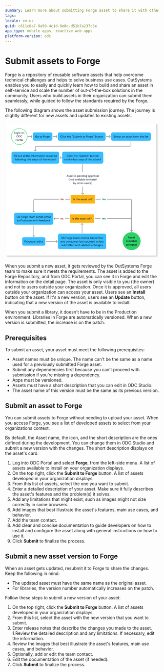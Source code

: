 ```yaml
---
summary: Learn more about submitting Forge asset to share it with other developers. 
tags:
locale: en-us
guid: c611c0a7-9a50-4c1d-9e8c-d51b7a237c3e
app_type: mobile apps, reactive web apps
platform-version: odc
---
```


# Submit assets to Forge

Forge is a repository of reusable software assets that help overcome technical challenges and helps to solve business use cases. OutSystems enables you to easily and quickly learn how to build and share an asset in self-service and scale the number of out-of-the-box solutions in the community. Users who build assets in their organization can submit them seamlessly, while guided to follow the standards required by the Forge.

The following diagram shows the asset submission journey. The journey is slightly different for new assets and updates to existing assets. 

![Submission process in Forge](images/submit-assets-forge-diag.png)

When you submit a new asset, it gets reviewed by the OutSystems Forge team to make sure it meets the requirements. The asset is added to the Forge Repository, and from ODC Portal, you can see it in Forge and edit the information on the detail page. The asset is only visible to you (the owner) and not to users outside your organization. Once it is approved, all users outside your organization can access your asset. Users see an **Install** button on the asset. If it's a new version, users see an **Update** button, indicating that a new version of the asset is available to install.

When you submit a library, it doesn't have to be in the Production environment. Libraries in Forge are automatically versioned. When a new version is submitted, the increase is on the patch.

## Prerequisites

To submit an asset, your asset must meet the following prerequisites:

* Asset names must be unique. The name can't be the same as a name used for a previously submitted Forge asset.
* Submit any dependencies first because you can’t proceed with submission if you’re missing a dependency.
* Apps must be versioned.
* Assets must have a short description that you can edit in ODC Studio.
* The asset name of this version must be the same as its previous version.

## Submit an asset to Forge

You can submit assets to Forge without needing to upload your asset. When you access Forge, you see a list of developed assets to select from your organizations context.

By default, the Asset name, the icon, and the short description are the ones defined during the development. You can change them in ODC Studio and submit a new version with the changes. The short description displays on the asset's card.

1. Log into ODC Portal and select **Forge**, from the left-side menu. A list of assets available to install on your organization displays.  
1. On the top right, click the **Submit to Forge** button. A list of assets developed in your organization displays.
1. From this list of assets, select the one you want to submit.
1. Enter a detailed description of your asset. Make sure it fully describes the asset's features and the problem(s) it solves.
1. Add any limitations that might exist, such as images might not size correctly in some browsers.
1. Add images that best illustrate the asset's features, main use cases, and behavior.
1. Add the team contact.
1. Add clear and concise documentation to guide developers on how to install and configure the asset along with general instructions on how to use it.
1. Click **Submit** to finalize the process.

## Submit a new asset version to Forge

When an asset gets updated, resubmit it to Forge to share the changes. Keep the following in mind:

* The updated asset must have the same name as the original asset.
* For libraries, the version number automatically increases on the patch.

Follow these steps to submit a new version of your asset:

1. On the top right, click the **Submit to Forge** button. A list of assets developed in your organization displays.
1. From this list, select the asset with the new version that you want to submit.
1. Enter release notes that describe the changes you made to the asset.
1.Review the detailed description and any limitations. If necessary, edit the information.
1. Review the images that best illustrate the asset's features, main use cases, and behavior.
1. Optionally, add or edit the team contact.
1. Edit the documentation of the asset (if needed).
1. Click **Submit** to finalize the process.

